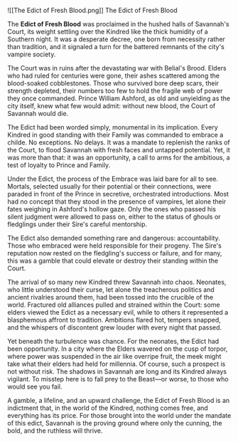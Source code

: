 ![[The Edict of Fresh Blood.png]]
The Edict of Fresh Blood

The **Edict of Fresh Blood** was proclaimed in the hushed halls of Savannah's Court, its weight settling over the Kindred like the thick humidity of a Southern night. It was a desperate decree, one born from necessity rather than tradition, and it signaled a turn for the battered remnants of the city's vampire society.

The Court was in ruins after the devastating war with Belial's Brood. Elders who had ruled for centuries were gone, their ashes scattered among the blood-soaked cobblestones. Those who survived bore deep scars, their strength depleted, their numbers too few to hold the fragile web of power they once commanded. Prince William Ashford, as old and unyielding as the city itself, knew what few would admit: without new blood, the Court of Savannah would die.

The Edict had been worded simply, monumental in its implication. Every Kindred in good standing with their Family was commanded to embrace a childe. No exceptions. No delays. It was a mandate to replenish the ranks of the Court, to flood Savannah with fresh faces and untapped potential. Yet, it was more than that: it was an opportunity, a call to arms for the ambitious, a test of loyalty to Prince and Family.

Under the Edict, the process of the Embrace was laid bare for all to see. Mortals, selected usually for their potential or their connections, were paraded in front of the Prince in secretive, orchestrated introductions. Most had no concept that they stood in the presence of vampires, let alone their fates weighing in Ashford's hollow gaze. Only the ones who passed his silent judgment were allowed to pass on, either to the status of ghouls or fledglings under their Sire's careful mentorship.

The Edict also demanded something rare and dangerous: accountability. Those who embraced were held responsible for their progeny. The Sire's reputation now rested on the fledgling's success or failure, and for many, this was a gamble that could elevate or destroy their standing within the Court.

The arrival of so many new Kindred threw Savannah into chaos. Neonates, who little understood their curse, let alone the treacherous politics and ancient rivalries around them, had been tossed into the crucible of the world. Fractured old alliances pulled and strained within the Court: some elders viewed the Edict as a necessary evil, while to others it represented a blasphemous affront to tradition. Ambitions flared hot, tempers snapped, and the whispers of discontent grew louder with every night that passed.

Yet beneath the turbulence was chance. For the neonates, the Edict had been opportunity. In a city where the Elders wavered on the cusp of torpor, where power was suspended in the air like overripe fruit, the meek might take what their elders had held for millennia. Of course, such a prospect is not without risk. The shadows in Savannah are long and its Kindred always vigilant. To misstep here is to fall prey to the Beast—or worse, to those who would see you fail.

A gamble, a lifeline, and an upward challenge, the Edict of Fresh Blood is an indictment that, in the world of the Kindred, nothing comes free, and everything has its price. For those brought into the world under the mandate of this edict, Savannah is the proving ground where only the cunning, the bold, and the ruthless will thrive.
